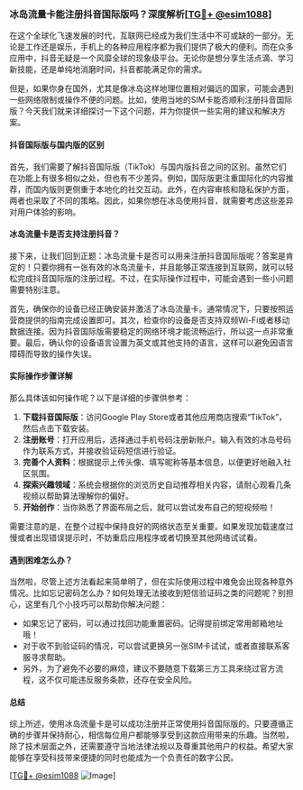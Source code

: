 ### 冰岛流量卡能注册抖音国际版吗？深度解析[[TG💪+ @esim1088](https://t.me/s/esim1088)]

在这个全球化飞速发展的时代，互联网已经成为我们生活中不可或缺的一部分。无论是工作还是娱乐，手机上的各种应用程序都为我们提供了极大的便利。而在众多应用中，抖音无疑是一个风靡全球的现象级平台。无论你是想分享生活点滴、学习新技能，还是单纯地消磨时间，抖音都能满足你的需求。

但是，如果你身在国外，尤其是像冰岛这样地理位置相对偏远的国家，可能会遇到一些网络限制或操作不便的问题。比如，使用当地的SIM卡能否顺利注册抖音国际版？今天我们就来详细探讨一下这个问题，并为你提供一些实用的建议和解决方案。

#### 抖音国际版与国内版的区别

首先，我们需要了解抖音国际版（TikTok）与国内版抖音之间的区别。虽然它们在功能上有很多相似之处，但也有不少差异。例如，国际版更注重国际化的内容推荐，而国内版则更侧重于本地化的社交互动。此外，在内容审核和隐私保护方面，两者也采取了不同的策略。因此，如果你想在冰岛使用抖音，就需要考虑这些差异对用户体验的影响。

#### 冰岛流量卡是否支持注册抖音？

接下来，让我们回到正题：冰岛流量卡是否可以用来注册抖音国际版呢？答案是肯定的！只要你拥有一张有效的冰岛流量卡，并且能够正常连接到互联网，就可以轻松完成抖音国际版的注册过程。不过，在实际操作过程中，可能会遇到一些小问题需要特别注意。

首先，确保你的设备已经正确安装并激活了冰岛流量卡。通常情况下，只要按照运营商提供的指南完成设置即可。其次，检查你的设备是否支持双频Wi-Fi或者移动数据连接。因为抖音国际版需要稳定的网络环境才能流畅运行，所以这一点非常重要。最后，确认你的设备语言设置为英文或其他支持的语言，这样可以避免因语言障碍而导致的操作失误。

#### 实际操作步骤详解

那么具体该如何操作呢？以下是详细的步骤供参考：

1. **下载抖音国际版**：访问Google Play Store或者其他应用商店搜索“TikTok”，然后点击下载安装。
2. **注册账号**：打开应用后，选择通过手机号码注册新账户。输入有效的冰岛号码作为联系方式，并接收验证码短信进行验证。
3. **完善个人资料**：根据提示上传头像、填写昵称等基本信息，以便更好地融入社区氛围。
4. **探索兴趣领域**：系统会根据你的浏览历史自动推荐相关内容，请耐心观看几条视频以帮助算法理解你的偏好。
5. **开始创作**：当你熟悉了界面布局之后，就可以尝试发布自己的短视频啦！

需要注意的是，在整个过程中保持良好的网络状态至关重要。如果发现加载速度过慢或者出现错误提示时，不妨重启应用程序或者切换至其他网络试试看。

#### 遇到困难怎么办？

当然啦，尽管上述方法看起来简单明了，但在实际使用过程中难免会出现各种意外情况。比如忘记密码怎么办？如何处理无法接收到短信验证码之类的问题呢？别担心，这里有几个小技巧可以帮助你解决问题：

- 如果忘记了密码，可以通过找回功能重置密码。记得提前绑定常用邮箱地址哦！
- 对于收不到验证码的情况，可以尝试更换另一张SIM卡试试，或者直接联系客服寻求帮助。
- 另外，为了避免不必要的麻烦，建议不要随意下载第三方工具来绕过官方流程，这不仅可能违反服务条款，还存在安全风险。

#### 总结

综上所述，使用冰岛流量卡是可以成功注册并正常使用抖音国际版的。只要遵循正确的步骤并保持耐心，相信每位用户都能够享受到这款应用带来的乐趣。当然啦，除了技术层面之外，还需要遵守当地法律法规以及尊重其他用户的权益。希望大家能够在享受科技带来便捷的同时也能成为一个负责任的数字公民。

[[TG💪+ @esim1088](https://t.me/s/esim1088) ![Image](https://i.postimg.cc/4NQfJmqS/Snipaste-2025-05-13-00-14-12.png)]